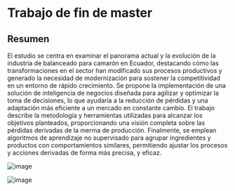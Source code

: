 # Trabajo de fin de master

## Resumen

El estudio se centra en examinar el panorama actual y la evolución de la industria de balanceado para camarón en Ecuador, destacando cómo las transformaciones en el sector han modificado sus procesos productivos y generado la necesidad de modernización para sostener la competitividad en un entorno de rápido crecimiento. 
Se propone la implementación de una solución de inteligencia de negocios diseñada para agilizar y optimizar la toma de decisiones, lo que ayudaría a la reducción de pérdidas y una adaptación más eficiente a un mercado en constante cambio.
El trabajo describe la metodología y herramientas utilizadas para alcanzar los objetivos planteados, proporcionando una visión completa sobre las pérdidas derivadas de la merma de producción. 
Finalmente, se emplean algoritmos de aprendizaje no supervisado para agrupar ingredientes y productos con comportamientos similares, permitiendo ajustar los procesos y acciones derivadas de forma más precisa, y eficaz.

![image](https://github.com/user-attachments/assets/bf1cec18-7a90-46de-8f42-88aae967dcb5)

![image](https://github.com/user-attachments/assets/b5512095-12d4-41ae-b732-c9cd8d4a2f37)




